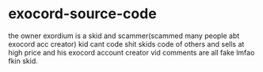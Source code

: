 # exocord-source-code

the owner exordium is a skid and scammer(scammed many people abt exocord acc creator) kid cant code shit skids code of others and sells at high price and his exocord account creator vid comments are all fake lmfao fkin skid.
